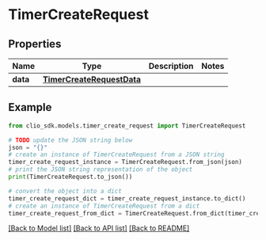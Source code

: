 # TimerCreateRequest


## Properties

Name | Type | Description | Notes
------------ | ------------- | ------------- | -------------
**data** | [**TimerCreateRequestData**](TimerCreateRequestData.md) |  | 

## Example

```python
from clio_sdk.models.timer_create_request import TimerCreateRequest

# TODO update the JSON string below
json = "{}"
# create an instance of TimerCreateRequest from a JSON string
timer_create_request_instance = TimerCreateRequest.from_json(json)
# print the JSON string representation of the object
print(TimerCreateRequest.to_json())

# convert the object into a dict
timer_create_request_dict = timer_create_request_instance.to_dict()
# create an instance of TimerCreateRequest from a dict
timer_create_request_from_dict = TimerCreateRequest.from_dict(timer_create_request_dict)
```
[[Back to Model list]](../README.md#documentation-for-models) [[Back to API list]](../README.md#documentation-for-api-endpoints) [[Back to README]](../README.md)


